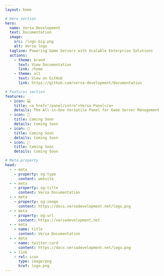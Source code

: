 ```yaml
---
layout: home

# Hero section
hero:
  name: Versa Development
  text: Documentation
  image:
    src: /logo-big.png
    alt: Versa logo
  tagline: Powering Game Servers with Scalable Enterprise Solutions
  actions:
    - theme: brand
      text: View Documentation
      link: /home
    - theme: alt
      text: View on GitHub
      link: https://github.com/versa-development/documentation

# Features section
features:
  - icon: 💻
    title: <a href="/panel/intro">Versa Panel</a>
    details: The All-in-One Versatile Panel for Game Server Management
  - icon: 👀
    title: Coming Soon
    details: Coming Soon
  - icon: 👀
    title: Coming Soon
    details: Coming Soon
  - icon: 👀
    title: Coming Soon
    details: Coming Soon

# Meta property
head:
  - - meta
    - property: og:type
      content: website
  - - meta
    - property: og:title
      content: Versa Documentation
  - - meta
    - property: og:image
      content: https://docs.versadevelopment.net/logo.png
  - - meta
    - property: og:url
      content: https://versadevelopment.net
  - - meta
    - name: title
      content: Versa Documentation
  - - meta
    - name: twitter:card
      content: https://docs.versadevelopment.net/logo.png
  - - link
    - rel: icon
      type: image/png
      href: logo.png
---
```


<!-- Custom home layout -->
<!-- <div class="custom-layout">
  <h1>🏀</h1>
  <h1>Custom Layout</h1>
  <p>This section was added using plain HTML and CSS.</p>
  <a href="https://github.com/Evavic44/adocs/blob/main/docs/index.md#custom-layout" target="_blank" class="btn">Source Code</a>
</div> -->
